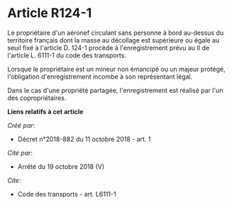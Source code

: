 # Article R124-1

Le propriétaire d'un aéronef circulant sans personne à bord au-dessus du territoire français dont la masse au décollage est
supérieure ou égale au seuil fixé à l'article D. 124-1 procède à l'enregistrement prévu au II de l'article L. 6111-1 du code
des transports.

Lorsque le propriétaire est un mineur non émancipé ou un majeur protégé, l'obligation d'enregistrement incombe à son
représentant légal.

Dans le cas d'une propriété partagée, l'enregistrement est réalisé par l'un des copropriétaires.

**Liens relatifs à cet article**

_Créé par_:

  - Décret n°2018-882 du 11 octobre 2018 - art. 1

_Cité par_:

  - Arrêté du 19 octobre 2018 (V)

_Cite_:

  - Code des transports - art. L6111-1
